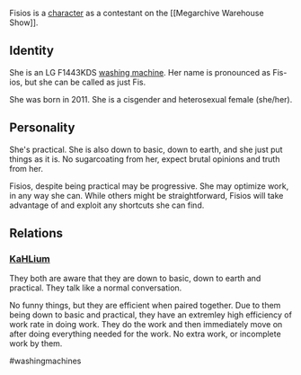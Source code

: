Fisios is a [character](Characters) as a contestant on the [[Megarchive Warehouse Show]].

## Identity

She is an LG F1443KDS [washing machine](Washing%20Machines). Her name is pronounced as Fis-ios, but she can be called as just Fis.

She was born in 2011. She is a cisgender and heterosexual female (she/her).

## Personality
She's practical. She is also down to basic, down to earth, and she just put things as it is. No sugarcoating from her, expect brutal opinions and truth from her.

Fisios, despite being practical may be progressive. She may optimize work, in any way she can. While others might be straightforward, Fisios will take advantage of and exploit any shortcuts she can find.

## Relations 
### [KaHLium](KaHLium.md)
They both are aware that they are down to basic, down to earth and practical. They talk like a normal conversation.

No funny things, but they are efficient when paired together. Due to them being down to basic and practical, they have an extremley high efficiency of work rate in doing work. They do the work and then immediately move on after doing everything needed for the work. No extra work, or incomplete work by them.

#washingmachines 